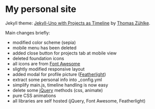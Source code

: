# My personal site

Jekyll theme: [Jekyll-Uno with Projects as Timeline](https://github.com/tzuehlke/jekyll-uno-timeline) by [Thomas Zühlke](https://github.com/tzuehlke).

Main changes briefly:
- modified color scheme (sepia)
- mobile menu has been deleted
- added close button for projects tab at mobile view
- deleted foundation icons
- all icons are from [Font Awesome](https://fontawesome.com/)
- slightly modified responsive layout 
- added modal for profile picture ([Featherlight](https://github.com/noelboss/featherlight/))
- extract some personal info into _config.yml
- simplify main.js, timeline handling is now easy
- delete some [jQuery](https://jquery.com/) methods (css, animate)
- pure CSS animations
- all libraries are self hosted (jQuery, Font Awesome, Featherlight)
